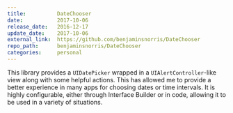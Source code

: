 ```yaml
---
title:          DateChooser
date:           2017-10-06
release_date:   2016-12-17
update_date:    2017-10-06
external_link:  https://github.com/benjaminsnorris/DateChooser
repo_path:      benjaminsnorris/DateChooser
categories:     personal
---
```


This library provides a `UIDatePicker` wrapped in a `UIAlertController`-like view along with some helpful actions. This has allowed me to provide a better experience in many apps for choosing dates or time intervals. It is highly configurable, either through Interface Builder or in code, allowing it to be used in a variety of situations.
